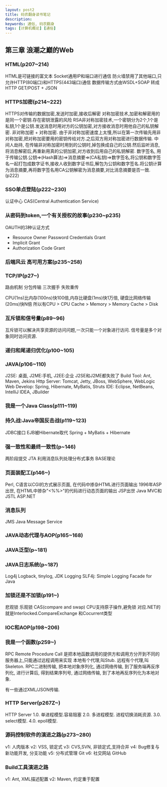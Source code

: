 ```yaml
---
layout: post2
title: 码农翻身读书笔记
description: 
keywords: 通俗, 码农翻身
tags: [计算机概论] [通俗]
---
```


## 第三章 浪潮之巅的Web
### HTML(p207~214)
HTML是可链接的富文本
Socket通用IP和端口进行通信
防火墙禁用了其他端口,只允许HTTP(80端口)和HTTPS(443端口)通信
数据传输方式由WSDL+SOAP 转成 HTTP GET/POST + JSON

### HTTPS加密(p214~222)
HTTPS对传输的数据加密,发送时加密,接收后解密
对称加密技术,加密和解密用的是同一个密钥.存在密钥泄露的风险
RSA非对称加密技术,一个密钥分为2个,1个是私钥,1个是公钥.发送消息时用对方的公钥加密,对方接收消息时用他自己的私钥解密.
非对称加密 + 对称加密. 由于非对称加密速度上太慢,所以在第一次传输先用非对称加密,把对称加密要用的密钥传给对方.之后双方用对称加密进行数据传输.
中间人劫持, 在传输非对称加密时用到的公钥时,掉包换成自己的公钥.然后监听消息,将消息解密后,再重新用真的公钥加密,对方收到后用自己的私钥解密.
数字签名, 用于传输公钥.公钥=>(Hash算法)=>消息摘要=>(CA私钥)=>数字签名,将公钥和数字签名一起打包成数字证书,接收人收到数字证书后,解包为公钥和数字签名.将公钥计算为消息摘要,再将数字签名用CA公钥解密为消息摘要,对比消息摘要是否一致.
(p222)

### SSO单点登陆(p222~230)
认证中心
CAS(Central Authentication Service)

### 从密码到token,一个有关授权的故事(p230~p235)
OAUTH的3种认证方式
- Resource Owner Password Credentials Grant
- Implicit Grant
- Authorization Code Grant

### 后端风云 高可用方案(p235~258)

### TCP/IP(p27~)
路由机制
分包传输
三次握手
失败重传


CPU(1ns)比内存(100ns)快100倍,内存比硬盘(1ms)快1万倍, 硬盘比网络传输(20ms)快N倍
所以有CPU > CPU Cache > Memory > Memory Cache > Disk

### 互斥锁和信号量(p89~96)
互斥锁可以解决共享资源的访问问题,一次只能一个对象进行访问.
信号量是多个对象同时访问资源.

### 递归和尾递归优化(p100~105)

### JAVA(p106~110)
J2SE: 桌面, J2ME:手机, J2EE:企业
J2SE和J2ME都失败了
Build Tool: Ant, Maven, Jekins
Http Server: Tomcat, Jetty, JBoss, WebSphere, WebLogic
Web Develop: Spring, Hibernate, MyBatis, Struts
IDE: Eclipse, NetBeans, IntelliJ IDEA, JBuilder

### 我是一个Java Class(p111~119)

### 持久战:Java帝国反击战(p119~123)
JDBC接口
EJB被Hibernate取代
Spring + MyBatis + Hibernate

### 强一致性和最终一致性(p~146)
两阶段提交 JTA
利用消息队列处理分布式事务
BASE理论

### 页面装配工(p146~)
Perl, C语言以CGI的方式展示页面, 在代码中掺杂HTML进行页面输出
1996年ASP出世, 在HTML中掺杂"<%%>"的代码进行动态页面的输出
JSP出世
Java MVC和JSTL
ASP.NET

### 消息队列
JMS Java Message Service

### JAVA动态代理与AOP(p165~168)

### JAVA泛型(p~181)

### JAVA日志系统(p~187)
Log4j 
Logback, tinylog, JDK Logging
SLF4j: Simple Logging Facade for Java

### 加锁还是不加锁(p191~)
悲观锁
乐观锁 CAS(compare and swap) CPU支持原子操作,避免锁
对应.NET的就是Interlocked.CompareExchange 和Cocurrent类型

### IOC和AOP(p198~206)


### 我是一个函数(p259~)
RPC Remote Procedure Call
是把本地函数调用的提供方和调用方分开到不同的服务器上,只能通过远程调用来实现
本地有个代理,叫Stub. 远程有个代理,叫Skeleton.
RPC二进制传输, 把本地对象序列化, 通过网络传输, 到了服务端再反序列化, 进行计算后, 得到结果序列号, 通过网络传输, 到了本地再反序列化为本地对象.

有一些通过XML/JSON传输.

### HTTP Server(p267Z~)
HTTP Server 1.0. 单进程模型.容易阻塞
2.0. 多进程模型. 进程切换消耗资源.
3.0. select模型.
4.0. epoll模型.

### 源码控制软件的演进之路(p273~280)
v1: 人肉版本
v2: VSS, 锁定式
v3: CVS,SVN, 非锁定式,支持合并
v4: Bug修复与新功能开发, 分支功能
v5: 分布式管理 Git
v6: 社交网站 GitHub

### Build工具演进之路
v1: Ant, XML描述配置
v2: Maven, 约定重于配置

